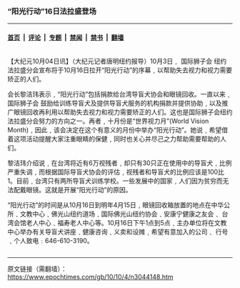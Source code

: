 ### “阳光行动”16日法拉盛登场

---

#### [首页](../../../..?n3044148) &nbsp;|&nbsp; [评论](../../../../../epoch-comment?n3044148) &nbsp;|&nbsp; [专题](../../../../../epoch-special?n3044148) &nbsp;|&nbsp; [禁闻](../../../../../epoch-news?n3044148) &nbsp;|&nbsp; [禁书](../../../../../books?n3044148) &nbsp;|&nbsp; [翻墙](https://github.com/gfw-breaker/nogfw/blob/master/README.md?n3044148)


<div class="column" id="artbody" itemprop="articleBody">
 <!-- article content begin -->
 <p>
  【大纪元10月04日讯】（大纪元记者唐明纽约报导）10月3日﹐
  <ok href="https://www.epochtimes.com/gb/tag/%E5%9B%BD%E9%99%85%E7%8B%AE%E5%AD%90%E4%BC%9A.html">
   国际狮子会
  </ok>
  纽约法拉盛分会宣布将于10月16日拉开“阳光行动”的序幕﹐以帮助失去视力和视力需要矫正的人们。
 </p>
 <p>
  会长黎洁玮表示﹐“阳光行动”包括捐款给台湾导盲犬协会和眼镜回收。一直以来﹐
  <ok href="https://www.epochtimes.com/gb/tag/%E5%9B%BD%E9%99%85%E7%8B%AE%E5%AD%90%E4%BC%9A.html">
   国际狮子会
  </ok>
  鼓励给训练导盲犬及提供导盲犬服务的机构捐款并提供协助﹐以及推广眼镜回收再利用以帮助失去视力和视力需要矫正的人们。这也是国际狮子会纽约法拉盛分会努力的方向之一。再者﹐十月份是“世界视力月”(World Vision Month)﹐因此﹐该会决定在这个有意义的月份中举办“阳光行动”。她说﹐希望借着这项活动提醒大家注重眼睛的保健﹐同时也关心并尽己之力帮助需要帮助的人们。
 </p>
 <p>
  黎洁玮介绍说﹐在台湾将近有6万视残者﹐却只有30只正在使用中的导盲犬﹐比例严重失调﹐而根据国际导盲犬协会的评估﹐视残者和导盲犬的比例应该是100比1。目前﹐台湾只有两所导盲犬训练学校。一些发展中的国家﹐人们因为贫穷而无法配戴眼镜。这就是开展“阳光行动”的原因。
 </p>
 <p>
  “阳光行动”的时间是从10月16日到明年4月15日﹐眼镜回收箱放置的地点在中华公所﹑文教中心﹑佛光山纽约道场﹑国际佛光山纽约协会﹑安康宁健康之友会﹑ 台湾会馆老人中心﹑福寿老人中心等。10月16日下午1点到5点﹐主办单位将在文教中心举办有关导盲犬讲座﹑健康咨询﹑义卖和设摊﹐希望有意加入的公司﹑ 行号﹑个人致电﹕646-610-3190。
 </p>
 <!-- article content end -->
</div>


---

原文链接（需翻墙）：https://www.epochtimes.com/gb/10/10/4/n3044148.htm